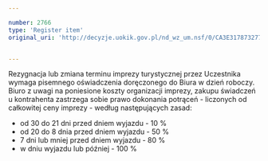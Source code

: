 ```yaml
---

number: 2766
type: 'Register item'
original_uri: 'http://decyzje.uokik.gov.pl/nd_wz_um.nsf/0/CA3E3178732773F8C125797A0030439C?OpenDocument'


---
```


Rezygnacja lub zmiana terminu imprezy turystycznej przez Uczestnika wymaga pisemnego oświadczenia doręczonego do Biura w dzień roboczy. Biuro z uwagi na poniesione koszty organizacji imprezy, zakupu świadczeń u kontrahenta zastrzega sobie prawo dokonania potrąceń - liczonych od całkowitej ceny imprezy - według następujących zasad:
 - od 30 do 21 dni przed dniem wyjazdu - 10 %
 - od 20 do 8 dnia przed dniem wyjazdu - 50 % 
 - 7 dni lub mniej przed dniem wyjazdu - 80 % 
 - w dniu wyjazdu lub później - 100 %
